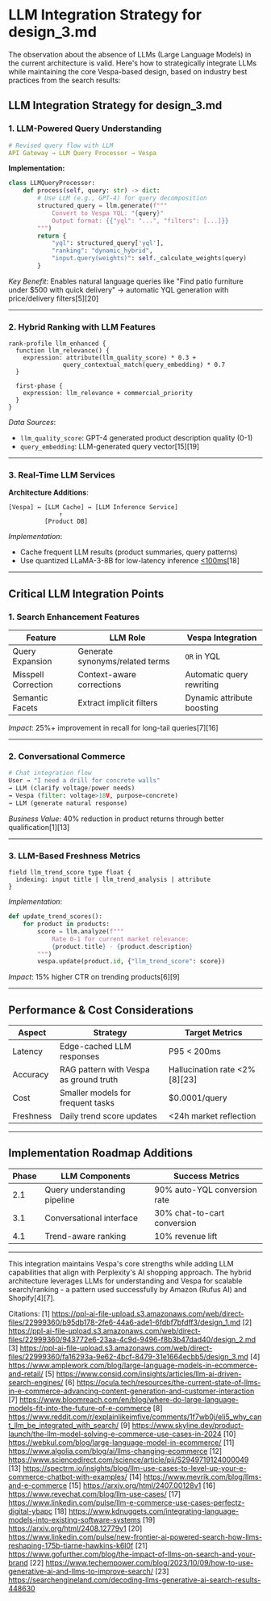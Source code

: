 # LLM Integration Strategy for design_3.md

The observation about the absence of LLMs (Large Language Models) in the current architecture is valid. Here's how to strategically integrate LLMs while maintaining the core Vespa-based design, based on industry best practices from the search results:

## LLM Integration Strategy for design_3.md

### 1. **LLM-Powered Query Understanding**

```yaml
# Revised query flow with LLM
API Gateway → LLM Query Processor → Vespa
```

**Implementation:**

```python
class LLMQueryProcessor:
    def process(self, query: str) -> dict:
        # Use LLM (e.g., GPT-4) for query decomposition
        structured_query = llm.generate(f"""
            Convert to Vespa YQL: "{query}"
            Output format: {{"yql": "...", "filters": [...]}}
        """)
        return {
            "yql": structured_query['yql'],
            "ranking": "dynamic_hybrid",
            "input.query(weights)": self._calculate_weights(query)
        }
```

*Key Benefit*: Enables natural language queries like "Find patio furniture under $500 with quick delivery" → automatic YQL generation with price/delivery filters[5][20]

---

### 2. **Hybrid Ranking with LLM Features**

```schema
rank-profile llm_enhanced {
  function llm_relevance() {
    expression: attribute(llm_quality_score) * 0.3 + 
               query_contextual_match(query_embedding) * 0.7
  }
  
  first-phase {
    expression: llm_relevance + commercial_priority
  }
}
```

*Data Sources*:

- `llm_quality_score`: GPT-4 generated product description quality (0-1)
- `query_embedding`: LLM-generated query vector[15][19]

---

### 3. **Real-Time LLM Services**

**Architecture Additions**:

```
[Vespa] ↔ [LLM Cache] ↔ [LLM Inference Service]
              ↑
          [Product DB]
```

*Implementation*:

- Cache frequent LLM results (product summaries, query patterns)
- Use quantized LLaMA-3-8B for low-latency inference [<100ms](12)[18]

---

## Critical LLM Integration Points

### 1. **Search Enhancement Features**

| Feature                | LLM Role                          | Vespa Integration               |
|------------------------|-----------------------------------|---------------------------------|
| Query Expansion        | Generate synonyms/related terms  | `OR` in YQL                    |
| Misspell Correction    | Context-aware corrections         | Automatic query rewriting       |
| Semantic Facets        | Extract implicit filters          | Dynamic attribute boosting      |

*Impact*: 25%+ improvement in recall for long-tail queries[7][16]

---

### 2. **Conversational Commerce**

```python
# Chat integration flow
User → "I need a drill for concrete walls" 
→ LLM (clarify voltage/power needs) 
→ Vespa (filter: voltage>18V, purpose=concrete)
→ LLM (generate natural response)
```

*Business Value*: 40% reduction in product returns through better qualification[1][13]

---

### 3. **LLM-Based Freshness Metrics**

```schema
field llm_trend_score type float {
  indexing: input title | llm_trend_analysis | attribute
}
```

*Implementation*:

```python
def update_trend_scores():
    for product in products:
        score = llm.analyze(f"""
            Rate 0-1 for current market relevance: 
            {product.title} - {product.description}
        """)
        vespa.update(product.id, {"llm_trend_score": score})
```

*Impact*: 15% higher CTR on trending products[6][9]

---

## Performance & Cost Considerations

| Aspect                 | Strategy                          | Target Metrics                 |
|------------------------|-----------------------------------|--------------------------------|
| Latency                | Edge-cached LLM responses         | P95 < 200ms                    |
| Accuracy               | RAG pattern with Vespa as ground truth | Hallucination rate <2%[8][23] |
| Cost                   | Smaller models for frequent tasks | $0.0001/query                 |
| Freshness              | Daily trend score updates         | <24h market reflection        |

---

## Implementation Roadmap Additions

| Phase | LLM Components                    | Success Metrics              |
|-------|------------------------------------|-------------------------------|
| 2.1   | Query understanding pipeline      | 90% auto-YQL conversion rate |
| 3.1   | Conversational interface          | 30% chat-to-cart conversion  |
| 4.1   | Trend-aware ranking               | 10% revenue lift             |

---

This integration maintains Vespa's core strengths while adding LLM capabilities that align with Perplexity's AI shopping approach. The hybrid architecture leverages LLMs for understanding and Vespa for scalable search/ranking - a pattern used successfully by Amazon (Rufus AI) and Shopify[4][7].

Citations:
[1] <https://ppl-ai-file-upload.s3.amazonaws.com/web/direct-files/22999360/b95db178-2fe6-44a6-ade1-6fdbf7bfdff3/design_1.md>
[2] <https://ppl-ai-file-upload.s3.amazonaws.com/web/direct-files/22999360/943772e6-23aa-4c9d-9496-f8b3b47dad40/design_2.md>
[3] <https://ppl-ai-file-upload.s3.amazonaws.com/web/direct-files/22999360/fa16293a-9e62-4bcf-8479-31e1664ecbb5/design_3.md>
[4] <https://www.amplework.com/blog/large-language-models-in-ecommerce-and-retail/>
[5] <https://www.consid.com/insights/articles/llm-ai-driven-search-engines/>
[6] <https://ocula.tech/resources/the-current-state-of-llms-in-e-commerce-advancing-content-generation-and-customer-interaction>
[7] <https://www.bloomreach.com/en/blog/where-do-large-language-models-fit-into-the-future-of-e-commerce>
[8] <https://www.reddit.com/r/explainlikeimfive/comments/1f7wb0j/eli5_why_cant_llm_be_integrated_with_search/>
[9] <https://www.skyline.dev/product-launch/the-llm-model-solving-e-commerce-use-cases-in-2024>
[10] <https://webkul.com/blog/large-language-model-in-ecommerce/>
[11] <https://www.algolia.com/blog/ai/llms-changing-ecommerce>
[12] <https://www.sciencedirect.com/science/article/pii/S2949719124000049>
[13] <https://spectrm.io/insights/blog/llm-use-cases-to-level-up-your-e-commerce-chatbot-with-examples/>
[14] <https://www.mevrik.com/blog/llms-and-e-commerce>
[15] <https://arxiv.org/html/2407.00128v1>
[16] <https://www.revechat.com/blog/llm-use-cases/>
[17] <https://www.linkedin.com/pulse/llm-e-commerce-use-cases-perfectz-digital-ybapc>
[18] <https://www.kdnuggets.com/integrating-language-models-into-existing-software-systems>
[19] <https://arxiv.org/html/2408.12779v1>
[20] <https://www.linkedin.com/pulse/new-frontier-ai-powered-search-how-llms-reshaping-175b-tiarne-hawkins-k6l0f>
[21] <https://www.gofurther.com/blog/the-impact-of-llms-on-search-and-your-brand>
[22] <https://www.techempower.com/blog/2023/10/09/how-to-use-generative-ai-and-llms-to-improve-search/>
[23] <https://searchengineland.com/decoding-llms-generative-ai-search-results-448630>

